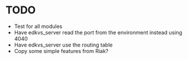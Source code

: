 # TODO

- Test for all modules
- Have edkvs_server read the port from the environment instead using 4040
- Have edkvs_server use the routing table
- Copy some simple features from Riak?
